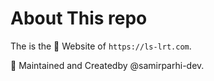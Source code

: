 # About This repo

The is the 💼  Website of `https://ls-lrt.com`.

📝 Maintained and Createdby @samirparhi-dev.